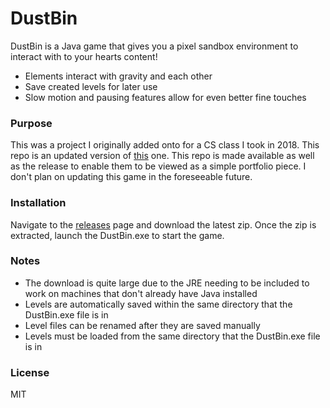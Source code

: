 # DustBin
DustBin is a Java game that gives you a pixel sandbox environment to interact with to your hearts content!

  - Elements interact with gravity and each other
  - Save created levels for later use
  - Slow motion and pausing features allow for even better fine touches

### Purpose
This was a project I originally added onto for a CS class I took in 2018. This repo is an updated version of [this](https://github.com/Xerphy/SandGame) one. This repo is made available as well as the release to enable them to be viewed as a simple portfolio piece. I don't plan on updating this game in the foreseeable future.

### Installation
Navigate to the [releases](https://github.com/Xerphy/DustBin/releases) page and download the latest zip. Once the zip is extracted, launch the DustBin.exe to start the game.

### Notes
  - The download is quite large due to the JRE needing to be included to work on machines that don't already have Java installed
  - Levels are automatically saved within the same directory that the DustBin.exe file is in
  - Level files can be renamed after they are saved manually
  - Levels must be loaded from the same directory that the DustBin.exe file is in

### License
MIT

